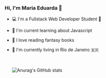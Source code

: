 ### Hi, I'm Maria Eduarda 👋

- :computer: I'm a Fullstack Web Developer Student :rocket:
- :pencil: I'm current learning about Javascript
- :book: I love reading fantasy books
- :house_with_garden: I'm currently living in Rio de Janeiro :brazil:





  <br><br>
![Anurag's GitHub stats](https://github-readme-stats.vercel.app/api?username=mariadfporto&show_icons=true&theme=onedark)
